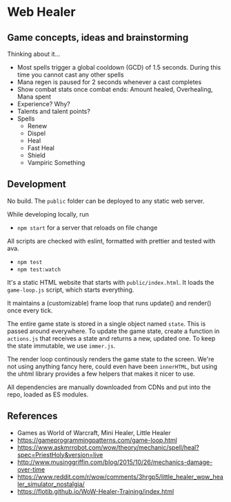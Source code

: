 # Web Healer



## Game concepts, ideas and brainstorming

Thinking about it...

- Most spells trigger a global cooldown (GCD) of 1.5 seconds. During this time you cannot cast any other spells
- Mana regen is paused for 2 seconds whenever a cast completes
- Show combat stats once combat ends: Amount healed, Overhealing, Mana spent
- Experience? Why?
- Talents and talent points?
- Spells
	- Renew
	- Dispel
	- Heal
	- Fast Heal
	- Shield
	- Vampiric Something

## Development

No build. The `public` folder can be deployed to any static web server.

While developing locally, run

- `npm start` for a server that reloads on file change

All scripts are checked with eslint, formatted with prettier and tested with ava.

- `npm test`
- `npm test:watch`

It's a static HTML website that starts with `public/index.html`. It loads the `game-loop.js` script, which starts everything.

It maintains a (customizable) frame loop that runs update() and render() once every tick.

The entire game state is stored in a single object named `state`. This is passed around everywhere. To update the game state, create a function in `actions.js` that receives a state and returns a new, updated one. To keep the state immutable, we use `immer.js`.

The render loop continously renders the game state to the screen. We're not using anything fancy here, could even have been `innerHTML`, but using the uhtml library provides a few helpers that makes it nicer to use.

All dependencies are manually downloaded from CDNs and put into the repo, loaded as ES modules.

## References

- Games as World of Warcraft, Mini Healer, Little Healer
- https://gameprogrammingpatterns.com/game-loop.html
- https://www.askmrrobot.com/wow/theory/mechanic/spell/heal?spec=PriestHoly&version=live
- http://www.musinggriffin.com/blog/2015/10/26/mechanics-damage-over-time
- https://www.reddit.com/r/wow/comments/3hrgp5/little_healer_wow_healer_simulator_nostalgia/
- https://flotib.github.io/WoW-Healer-Training/index.html
